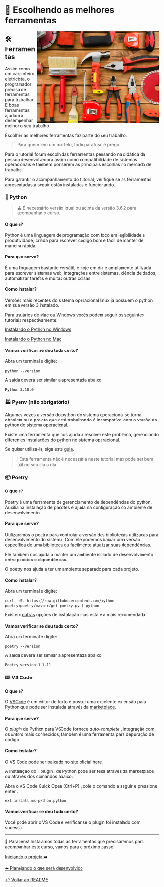 # 🧰 Escolhendo as melhores ferramentas

<p align="center">
  <img style="float: right;" src="imgs/ferramentas.png" alt="Ferramentas sob a mesa"/>
</p>

## 🛠️ Ferramentas

Assim como um carpinteiro, eletricista, o programador precisa de ferramentas para trabalhar. E boas ferramentas ajudam a desempenhar melhor o seu trabalho.

Escolher as melhores ferramentas faz parte do seu trabalho.

> Para quem tem um martelo, todo parafuso é prego.

Para o tutorial foram escolhidas ferramentas pensando na didática da pessoa desenvolvedora assim como compatibilidade de sistemas operacionais e também por serem as principais escolhas no mercado de trabalho.

Para garantir o acompanhamento do tutorial, verifique se as ferramentas apresentadas a seguir estão instaladas e funcionando.

### 🐍 Python

> ⚠️ É necessário versão igual ou acima da versão 3.6.2 para acompanhar o curso.

#### O que é?

Python é uma linguagem de programação com foco em legibilidade e produtividade, criada para escrever código bom e fácil de manter de maneira rápida.

#### Para que serve?

É uma linguagem bastante versátil, e hoje em dia é amplamente utilizada para escrever sistemas web, integrações entre sistemas, ciência de dados, automatizar tarefas e muitas outras coisas

#### Como instalar?

Versões mais recentes do sistema operacional linux já possuem  o python em sua versão 3 instalado.

Para usuários de Mac ou Windows vocês podem seguir os seguintes tutoriais respectivamente:

[Instalando o Python no Windows](https://github.com/cassiobotaro/do_zero_a_implantacao/blob/master/ferramentas_windows.md#snake-python)

[Instalando o Python no Mac](https://github.com/cassiobotaro/do_zero_a_implantacao/blob/master/ferramentas_mac.md#snake-python)

#### Vamos verificar se deu tudo certo?

Abra um terminal e digite:

`python --version`

A saída deverá ser similar a apresentada abaixo:

```
Python 3.10.0
```

### 🏭 Pyenv (não obrigatório)

Algumas vezes a versão do python do sistema operacional se torna obsoleta ou o projeto que está trabalhando é incompatível com a versão do python do sistema operacional.

Existe uma ferramenta que nos ajuda a resolver este problema, gerenciando diferentes instalações do python no sistema operacional.

Se quiser utiliza-la, siga este [guia](pyenv.md).

> ℹ️ Esta ferramenta não é necessária neste tutorial mas pode ser bem útil no seu dia a dia.

### 📦 Poetry

#### O que é?

Poetry é uma ferramenta de gerenciamento de dependências do python. Auxilia na instalação de pacotes e ajuda na configuração do ambiente de desenvolvimento.

#### Para que serve?

Utilizaremos o poetry para controlar a versão das bibliotecas utilizadas para desenvolvimento do sistema. Com ele podemos baixar uma versão específica de uma biblioteca ou facilmente atualizar suas dependências.

Ele também nos ajuda a manter um ambiente isolado de desenvolvimento entre pacotes e dependências.

O poetry nos ajuda a ter um ambiente separado para cada projeto.

#### Como instalar?

Abra um terminal e digite:

```
curl -sSL https://raw.githubusercontent.com/python-poetry/poetry/master/get-poetry.py | python -
```

Existem [outras](https://python-poetry.org/docs/#alternative-installation-methods-not-recommended) opções de instalação mas esta é a mais recomendada.

#### Vamos verificar se deu tudo certo?

Abra um terminal e digite:

```
poetry --version
```

A saída deverá ser similar a apresentada abaixo:

```
Poetry version 1.1.11
```

### ⌨️ VS Code

#### O que é?

O [VSCode](https://code.visualstudio.com) é um editor de texto e possui uma excelente extensão para Python que pode ser instalada através da [marketplace](https://marketplace.visualstudio.com/items?itemName=ms-python.python).

#### Para que serve?

O _plugin_ de Python para VSCode fornece _auto-complete_ , integração com os _linters_ mais conhecidos, também é uma ferramenta para depuração de código.

#### Como instalar?

O VS Code pode ser baixado no site oficial [here](https://code.visualstudio.com/download).

A instalação do _ plugin_ de Python pode ser feita através da marketplace ou através dos comandos abaixo: 

Abra o VS Code Quick Open (Ctrl+P) , cole o comando a seguir e pressione enter .

```
ext install ms-python.python
```

#### Vamos verificar se deu tudo certo?

Você pode abrir o VS Code e verificar se o plugin foi instalado com sucesso.

---

🎉  Parabéns! Instalamos todas as ferramentas que precisaremos para acompanhar este curso, vamos para o próximo passo!


[Iniciando o projeto ➡️](projeto.md)

[⬅️ Planejando o que será desenvolvido](planejando.md)

[↩️ Voltar ao README ](README.md)